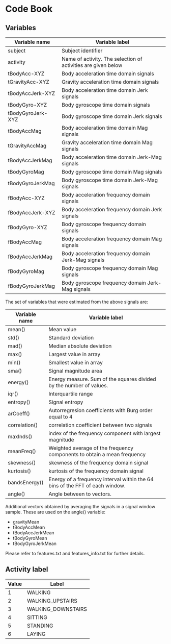 # Code Book

## Variables
| Variable name |  Variable label   |
| ------------- | -----------       |
| subject  | Subject identifier | 
| activity | Name of activity. The selection of activities are given below  |    
| tBodyAcc-XYZ      | Body acceleration time domain signals     |
| tGravityAcc-XYZ   | Gravity acceleration time domain signals  |
| tBodyAccJerk-XYZ  | Body acceleration time domain Jerk signals |
| tBodyGyro-XYZ     | Body gyroscope time domain signals        |
| tBodyGyroJerk-XYZ | Body gyroscope time domain Jerk signals   |
| tBodyAccMag       | Body acceleration time domain Mag signals |
| tGravityAccMag    | Gravity acceleration time domain Mag signals  |
| tBodyAccJerkMag   | Body acceleration time domain Jerk-Mag signals |
| tBodyGyroMag      | Body gyroscope time domain Mag signals |
| tBodyGyroJerkMag  | Body gyroscope time domain Jerk-Mag signals |
| fBodyAcc-XYZ      | Body acceleration frequency domain signals    |
| fBodyAccJerk-XYZ  | Body acceleration frequency domain Jerk signals   |
| fBodyGyro-XYZ     | Body gyroscope frequency domain signals   |
| fBodyAccMag       | Body acceleration frequency domain Mag signals |
| fBodyAccJerkMag   | Body acceleration frequency domain Jerk-Mag signals |
| fBodyGyroMag      | Body gyroscope frequency domain Mag signals   |
| fBodyGyroJerkMag  | Body gyroscope frequency domain Jerk-Mag signals |


The set of variables that were estimated from the above signals are: 


| Variable name |  Variable label   |
| ------------- | -----------       |
| mean()        | Mean value                |
| std()         | Standard deviation        |
| mad()         | Median absolute deviation |
| max()         | Largest value in array    |
| min()         | Smallest value in array   |
| sma()         | Signal magnitude area     |
| energy()      | Energy measure. Sum of the squares divided by the number of values. |
| iqr()         | Interquartile range       |
| entropy()     | Signal entropy            |
| arCoeff()     | Autorregresion coefficients with Burg order equal to 4    |
| correlation() | correlation coefficient between two signals               |
| maxInds()     | index of the frequency component with largest magnitude   |
| meanFreq()    | Weighted average of the frequency components to obtain a mean frequency |
| skewness()    | skewness of the frequency domain signal   |
| kurtosis()    | kurtosis of the frequency domain signal   |
| bandsEnergy() | Energy of a frequency interval within the 64 bins of the FFT of each window.
| angle()       | Angle between to vectors.                 |


Additional vectors obtained by averaging the signals in a signal window sample. These are used on the angle() variable:

- gravityMean
- tBodyAccMean
- tBodyAccJerkMean
- tBodyGyroMean
- tBodyGyroJerkMean

Please refer to features.txt and features_info.txt for further details.


## Activity label


| Value | Label |
| ----- | ----- |
| 1 | WALKING           |
| 2 | WALKING_UPSTAIRS  |
| 3 | WALKING_DOWNSTAIRS |
| 4 | SITTING           |
| 5 | STANDING          |
| 6 | LAYING            |

